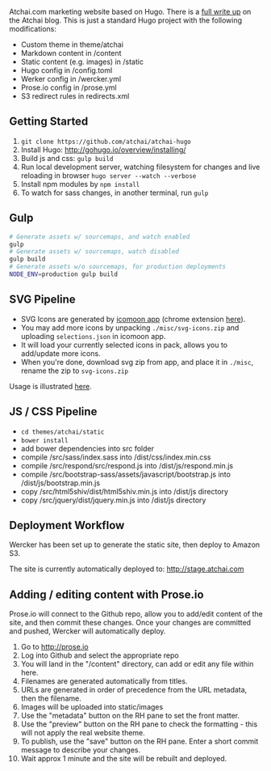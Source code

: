 Atchai.com marketing website based on Hugo. There is a [full write up](http://atchai.com/blog/the-cms-is-dead-long-live-hugo-wercker-proseio-and-cloudfront/) on the Atchai blog. This is just a standard Hugo project with the following modifications:

* Custom theme in theme/atchai
* Markdown content in /content
* Static content (e.g. images) in /static
* Hugo config in /config.toml
* Werker config in /wercker.yml
* Prose.io config in /prose.yml
* S3 redirect rules in redirects.xml

## Getting Started
1.  ```git clone https://github.com/atchai/atchai-hugo```
2.  Install Hugo:  http://gohugo.io/overview/installing/
3.  Build js and css: 
```gulp build```
3.  Run local development server, watching filesystem for changes and live reloading in browser
```hugo server --watch --verbose```
4.  Install npm modules by `npm install`
5.  To watch for sass changes, in another terminal, run `gulp`

## Gulp
```sh
# Generate assets w/ sourcemaps, and watch enabled
gulp
# Generate assets w/ sourcemaps, watch disabled
gulp build
# Generate assets w/o sourcemaps, for production deployments
NODE_ENV=production gulp build
```

## SVG Pipeline
* SVG Icons are generated by [icomoon app](https://icomoon.io/app/) (chrome extension [here](https://chrome.google.com/webstore/detail/icomoon/kppingdhhalimbaehfmhldppemnmlcjd?hl=en)). 
* You may add more icons by unpacking `./misc/svg-icons.zip` and uploading `selections.json` in icomoon app.
* It will load your currently selected icons in pack, allows you to add/update more icons.
* When you're done, download svg zip from app, and place it in `./misc`, rename the zip to `svg-icons.zip`   

Usage is illustrated [here](https://github.com/atchai/atchai-hugo/blob/master/themes/atchai/layouts/blog/single.html#L26-L28).



## JS / CSS Pipeline
* ```cd themes/atchai/static```
* ```bower install```
* add bower dependencies into src folder
* compile /src/sass/index.sass into /dist/css/index.min.css
* compile /src/respond/src/respond.js into /dist/js/respond.min.js
* compile /src/bootstrap-sass/assets/javascript/bootstrap.js into /dist/js/bootstrap.min.js
* copy /src/html5shiv/dist/html5shiv.min.js into /dist/js directory
* copy /src/jquery/dist/jquery.min.js into /dist/js directory

## Deployment Workflow
Wercker has been set up to generate the static site, then deploy to Amazon S3.  

The site is currently automatically deployed to:  http://stage.atchai.com


## Adding / editing content with Prose.io
Prose.io will connect to the Github repo, allow you to add/edit content of the site, and then commit these changes.  Once your changes are committed and pushed, Wercker will automatically deploy.

1.  Go to http://prose.io
2.  Log into Github and select the appropriate repo
3.  You will land in the "/content" directory, can add or edit any file within here.
4.  Filenames are generated automatically from titles.
5.  URLs are generated in order of precedence from the URL metadata, then the filename.
6.  Images will be uploaded into static/images
7.  Use the "metadata" button on the RH pane to set the front matter.
8.  Use the "preview" button on the RH pane to check the formatting - this will not apply the real website theme.
9.  To publish, use the "save" button on the RH pane.  Enter a short commit message to describe your changes.
10.  Wait approx 1 minute and the site will be rebuilt and deployed.


